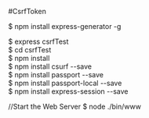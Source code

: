 #CsrfToken

$ npm install express-generator -g

$ express csrfTest  
$ cd csrfTest  
$ npm install  
$ npm install csurf --save  
$ npm install passport --save  
$ npm install passport-local --save  
$ npm install express-session --save  

//Start the Web Server
$ node ./bin/www  
